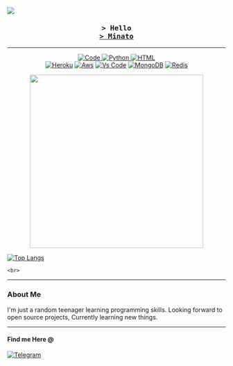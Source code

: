 
<img src="https://gpvc.arturio.dev/Theheirofzeus?v=3" >

<!-- Heading -->
<h3 align="center">
    <samp>
        &gt; Hello<br>
        <a target="_blank" href="https://t.me/xMinatox">&gt; Minato</a>
    </samp>

</h3>
<hr>

<!-- Skills -->
<p align="center">
        <a href="https://github.com/Theheirofzeus?tab=repositories" target="_blank"><img alt="Code"
                src="https://img.shields.io/badge/-code-000000?style=flat-square&logo=Plex&logoColor=white"> </a> 
        <a href="https://github.com/Theheirofzeus?tab=repositories" target="_blank"><img alt="Python" 
                src="https://img.shields.io/badge/-Python-4B8BBE?style=flat-square&logo=Python&logoColor=white"> </a>
        <a href="https://github.com/Theheirofzeus?tab=repositories" target="_blank"><img alt="HTML"
                src="https://img.shields.io/badge/-HTML-E34F26?style=flat-square&logo=HTML5&logoColor=white"></a> 
        <br>
        <a href="https://github.com/Theheirofzeus?tab=repositories" target="_blank"><img alt="Heroku"
                src="https://img.shields.io/badge/-Heroku-purple?style=flat-square&logo=heroku&logoColor=white"></a>
        <a href="https://github.com/Theheirofzeus?tab=repositories" target="_blank"><img alt="Aws"
                src="https://img.shields.io/badge/-AWS-black?style=flat-square&logo=amazon&logoColor=white"></a>
        <a href="https://github.com/Theheirofzeus?tab=repositories" target="_blank"><img alt="Vs Code"
            src="https://img.shields.io/badge/-VsCode-0078d7?style=flat-square&logo=visual%20studio%20code&logoColor=white"></a> 
        <a href="https://github.com/Theheirofzeus?tab=repositories" target="_blank"><img alt="MongoDB"
                src="https://img.shields.io/badge/-Mongodb-4DB33D?style=flat-square&logo=mongodb&logoColor=white"></a>
        <a href="https://github.com/Theheirofzeus?tab=repositories" target="_blank"><img alt="Redis"
                src="https://img.shields.io/badge/-Redis-D82C20?style=flat-square&logo=redis&logoColor=white"></a>
            
<!-- Stats -->
<p align="center">
    <p align = "center">
        <img src = "https://github-readme-stats.vercel.app/api?username=Theheirofzeus&show_icons=true&theme=bear&hide_border=true" width = 400> 
        
[![Top Langs](https://github-readme-stats.vercel.app/api/top-langs/?username=Theheirofzeus)](https://github.com/Theheirofzeus/github-readme-stats)

    <br>
</p><hr>


<h3>About Me</h3> 
I'm just a random teenager learning programming skills. Looking forward to open source projects, Currently learning new things.

<hr></hr>
<h4>Find me Here @ </h4>
<a href="https://t.me/xMinatox" target="_blank"><img alt="Telegram"
        src="https://img.shields.io/badge/-Telegram-blue?style=flat-square&logo=telegram&logoColor=white"></a>

